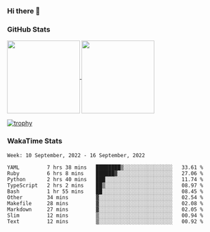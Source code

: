 ### Hi there 👋

### GitHub Stats

<a href="https://github.com/anuraghazra/github-readme-stats">
  <img align="center" height="170px" src="https://github-readme-stats.vercel.app/api/top-langs/?username=tksfjt1024&layout=compact&count_private=true&show_icons=true&show_icons=true&theme=graywhite" />
</a>
<a href="https://github.com/anuraghazra/github-readme-stats">
  <img align="center" height="170px" src="https://github-readme-stats.vercel.app/api?username=tksfjt1024&count_private=true&show_icons=true&show_icons=true&theme=graywhite" />
</a>

[![trophy](https://github-profile-trophy.vercel.app/?username=tksfjt1024)](https://github.com/ryo-ma/github-profile-trophy)

### WakaTime Stats

<!--START_SECTION:waka-->
```text
Week: 10 September, 2022 - 16 September, 2022

YAML         7 hrs 38 mins   ████████▒░░░░░░░░░░░░░░░░   33.61 % 
Ruby         6 hrs 8 mins    ██████▓░░░░░░░░░░░░░░░░░░   27.06 % 
Python       2 hrs 40 mins   ███░░░░░░░░░░░░░░░░░░░░░░   11.74 % 
TypeScript   2 hrs 2 mins    ██▒░░░░░░░░░░░░░░░░░░░░░░   08.97 % 
Bash         1 hr 55 mins    ██░░░░░░░░░░░░░░░░░░░░░░░   08.45 % 
Other        34 mins         ▓░░░░░░░░░░░░░░░░░░░░░░░░   02.54 % 
Makefile     28 mins         ▓░░░░░░░░░░░░░░░░░░░░░░░░   02.08 % 
Markdown     27 mins         ▓░░░░░░░░░░░░░░░░░░░░░░░░   02.05 % 
Slim         12 mins         ▒░░░░░░░░░░░░░░░░░░░░░░░░   00.94 % 
Text         12 mins         ▒░░░░░░░░░░░░░░░░░░░░░░░░   00.92 % 
```
<!--END_SECTION:waka-->
